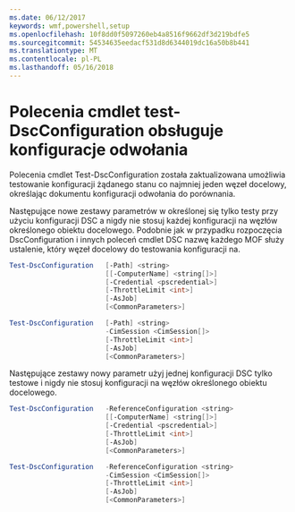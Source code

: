 ```yaml
---
ms.date: 06/12/2017
keywords: wmf,powershell,setup
ms.openlocfilehash: 10f8dd0f5097260eb4a8516f9662df3d219bdfe5
ms.sourcegitcommit: 54534635eedacf531d8d6344019dc16a50b8b441
ms.translationtype: MT
ms.contentlocale: pl-PL
ms.lasthandoff: 05/16/2018
---
```

# <a name="test-dscconfiguration-cmdlet-supports-reference-configurations"></a>Polecenia cmdlet test-DscConfiguration obsługuje konfiguracje odwołania

Polecenia cmdlet Test-DscConfiguration została zaktualizowana umożliwia testowanie konfiguracji żądanego stanu co najmniej jeden węzeł docelowy, określając dokumentu konfiguracji odwołania do porównania.

Następujące nowe zestawy parametrów w określonej się tylko testy przy użyciu konfiguracji DSC a nigdy nie stosuj każdej konfiguracji na węzłów określonego obiektu docelowego. Podobnie jak w przypadku rozpoczęcia DscConfiguration i innych poleceń cmdlet DSC nazwę każdego MOF służy ustalenie, który węzeł docelowy do testowania konfiguracji na.

```powershell
Test-DscConfiguration   [-Path] <string>
                        [[-ComputerName] <string[]>]
                        [-Credential <pscredential>]
                        [-ThrottleLimit <int>]
                        [-AsJob]
                        [<CommonParameters>]

Test-DscConfiguration   [-Path] <string>
                        -CimSession <CimSession[]>
                        [-ThrottleLimit <int>]
                        [-AsJob]
                        [<CommonParameters>]
```

Następujące zestawy nowy parametr użyj jednej konfiguracji DSC tylko testowe i nigdy nie stosuj konfiguracji na węzłów określonego obiektu docelowego.

```powershell
Test-DscConfiguration   -ReferenceConfiguration <string>
                        [[-ComputerName] <string[]>]
                        [-Credential <pscredential>]
                        [-ThrottleLimit <int>]
                        [-AsJob]
                        [<CommonParameters>]

Test-DscConfiguration   -ReferenceConfiguration <string>
                        -CimSession <CimSession[]>
                        [-ThrottleLimit <int>]
                        [-AsJob]
                        [<CommonParameters>]
```

